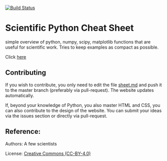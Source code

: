 [![Build Status](https://travis-ci.org/IPGP/scientific_python_cheat_sheet.svg?branch=master)](https://travis-ci.org/IPGP/scientific_python_cheat_sheet)

# Scientific Python Cheat Sheet
simple overview of python, numpy, scipy, matplotlib functions that are useful
for scientific work. Tries to keep examples as compact as possible.

Click [here](sheet.md)

## Contributing
If you wish to contribute, you only need to edit the file [sheet.md](sheet.md) and push it to the master branch (preferably via pull-request). The website updates automatically. 

If, beyond your knowledge of Python, you also master HTML and CSS, you can also contribute to the design of the website. You can submit your ideas via the issues section or directly via pull-request.

## Reference:
Authors: A few scientists

License: [Creative Commons (CC-BY-4.0)](LICENSE)
